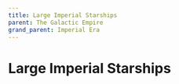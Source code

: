 ```yaml
---
title: Large Imperial Starships
parent: The Galactic Empire
grand_parent: Imperial Era
---
```


# Large Imperial Starships

